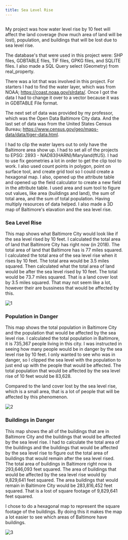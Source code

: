 ```yaml
---
title: Sea Level Rise
---
```

<!--This is the first row of projects -->
<div style="display:table-row; width:100%; table-layout: fixed">
<div style="display: table-cell; width:370px; margin-right:3px" markdown="1">

My project was how water level rise by 10 feet
will affect the land coverage (how much
area of land will be lost), population, and
buildings that will be lost due to sea level rise.

The database's that were used in this project were:
SHP files, GDBTABLE files, TIF files, GPKG files,
and SQLITE files. I also made a SQL Query select (Geometry) from real_property.

There was a lot that was involved
in this project. For starters I
had to find the water layer, which
was from NOAA; https://coast.noaa.gov/slrdata/.
Once I got the data I had to change
it over to a vector because it was
in GDBTABLE File format.

The next set of data was provided
by my professor, which was the Open
Data Baltimore City data. And the last
set of data was from the United States
Census Bureau; https://www.census.gov/geo/maps-data/data/tiger-data.html.

I had to clip the water layers out
to only have the Baltimore area show up.
I had to set all of the projects to
EPSG: 2893 - NAD83(HARN)/Maryland(ftUS).
I had to use fix geometries a lot in
order to get the clip tool to work.
I also used count points in polygon,
point on surface tool, and create grid tool
so I could create a hexagonal map.
I also, opened up the attribute table and
opened up the field calculator to create
a new field in the attribute table.
I used area and sum tool to figure out
values, like area (buildings and land), the sum of total area, and
the sum of total population. Having multiply
resources of data helped. I also made a 3D map of Baltimore's
elavation and the sea level rise.

### Sea Level Rise

This map shows what Baltimore City would look like if the sea level rised by 10 feet.
I calculated the total area of land that Baltimore City has right now (in 2018). The total
area of land that Baltimore has is 77 miles squared. I calculated the total area of the sea
level rise when it rises by 10 feet. The total area would be 3.5 miles squared. Then calculated
what the total area of land would be after the sea level rised by 10 feet. The total would be 73.7 miles squared.
That is a land cover lost by 3.5 miles squared. That may not seem like a lot, however their are bussiness that would
be affected by this.

![1](https://user-images.githubusercontent.com/42807705/49528933-f97dac80-f882-11e8-909e-0e2d4315538c.PNG)

### Population in Danger

This map shows the total population in Baltimore City and the population that would be affected by the sea level rise.
I calculated the total population in Baltimore, it is 735,367 people living in this city. I was instructed in seeing
how many people would be in danger by the sea level rise by 10 feet. I only wanted to see who was in danger, so
I clipped the sea level with the population to just end up with the people that would be affected. The total population
that would be affected by the sea level rise of 10 feet would be 83,628.

Compared to the land cover lost by the sea level rise, which is a small area, that is a lot of people that will be
affected by this phenomenon.

![2](https://user-images.githubusercontent.com/42807705/49528930-f8e51600-f882-11e8-97c0-bf1e044959b1.PNG)

### Buildings in Danger

This map shows the all of the buildings that are in Baltimore City and the buildings that would be affected by the
sea level rise. I had to calculate the total area of the buildings and the buildings that would be affected by the
sea level rise to figure out the total area of buildings that would remain after the sea level rised. The total area
of buildings in Baltimore right now is 293,646,093 feet squared. The area of buildings that would be affected by the
sea level rise would by 9,829,641 feet squared. The area buildings that would remain in Baltimore City would be
283,816,452 feet squared. That is a lost of square footage of 9,829,641 feet squared.

I chose to do a hexagonal map to represent the square footage of the buildings. By doing this it makes the map
a lot easier to see which areas of Baltimore have buildings.

![3](https://user-images.githubusercontent.com/42807705/49528932-f8e51600-f882-11e8-900b-aa15e56587e5.PNG)
